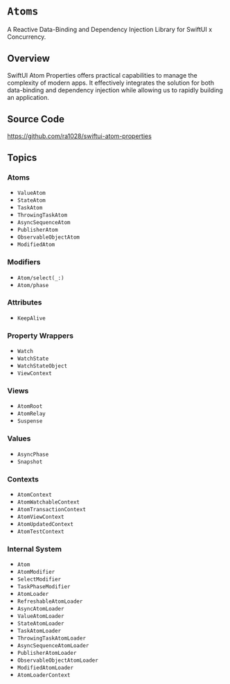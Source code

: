 # ``Atoms``

A Reactive Data-Binding and Dependency Injection Library for SwiftUI x Concurrency.

## Overview

SwiftUI Atom Properties offers practical capabilities to manage the complexity of modern apps. It effectively integrates the solution for both data-binding and dependency injection while allowing us to rapidly building an application.

## Source Code

<https://github.com/ra1028/swiftui-atom-properties>

## Topics

### Atoms

- ``ValueAtom``
- ``StateAtom``
- ``TaskAtom``
- ``ThrowingTaskAtom``
- ``AsyncSequenceAtom``
- ``PublisherAtom``
- ``ObservableObjectAtom``
- ``ModifiedAtom``

### Modifiers

- ``Atom/select(_:)``
- ``Atom/phase``

### Attributes

- ``KeepAlive``

### Property Wrappers

- ``Watch``
- ``WatchState``
- ``WatchStateObject``
- ``ViewContext``

### Views

- ``AtomRoot``
- ``AtomRelay``
- ``Suspense``

### Values

- ``AsyncPhase``
- ``Snapshot``

### Contexts

- ``AtomContext``
- ``AtomWatchableContext``
- ``AtomTransactionContext``
- ``AtomViewContext``
- ``AtomUpdatedContext``
- ``AtomTestContext``

### Internal System

- ``Atom``
- ``AtomModifier``
- ``SelectModifier``
- ``TaskPhaseModifier``
- ``AtomLoader``
- ``RefreshableAtomLoader``
- ``AsyncAtomLoader``
- ``ValueAtomLoader``
- ``StateAtomLoader``
- ``TaskAtomLoader``
- ``ThrowingTaskAtomLoader``
- ``AsyncSequenceAtomLoader``
- ``PublisherAtomLoader``
- ``ObservableObjectAtomLoader``
- ``ModifiedAtomLoader``
- ``AtomLoaderContext``
